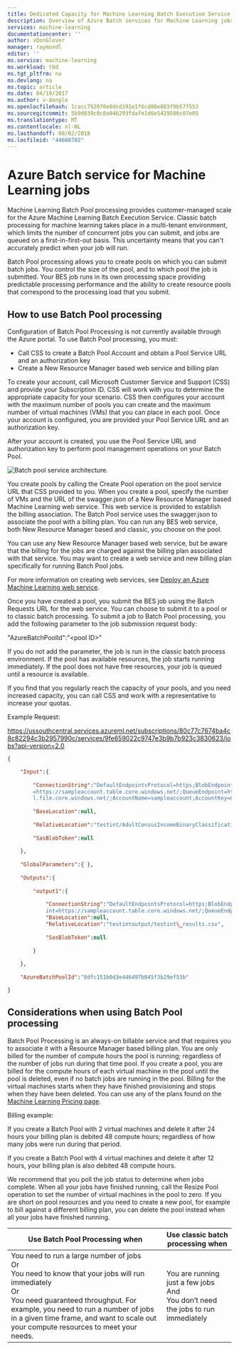 ```yaml
---
title: Dedicated Capacity for Machine Learning Batch Execution Service Jobs | Microsoft Docs
description: Overview of Azure Batch services for Machine Learning jobs.
services: machine-learning
documentationcenter: ''
author: vDonGlover
manager: raymondl
editor: ''
ms.service: machine-learning
ms.workload: tbd
ms.tgt_pltfrm: na
ms.devlang: na
ms.topic: article
ms.date: 04/19/2017
ms.author: v-donglo
ms.openlocfilehash: 1cacc792070e8dcd191e1f6cd86e803f9b57f553
ms.sourcegitcommit: 5b9d839c0c0a94b293fdafe1d6e5429506c07e05
ms.translationtype: MT
ms.contentlocale: nl-NL
ms.lasthandoff: 08/02/2018
ms.locfileid: "44660702"
---
```

# <a name="azure-batch-service-for-machine-learning-jobs"></a>Azure Batch service for Machine Learning jobs

Machine Learning Batch Pool processing provides customer-managed scale for the Azure Machine Learning Batch Execution Service. Classic batch processing for machine learning takes place in a multi-tenant environment, which limits the number of concurrent jobs you can submit, and jobs are queued on a first-in-first-out basis. This uncertainty means that you can't accurately predict when your job will run.

Batch Pool processing allows you to create pools on which you can submit batch jobs. You control the size of the pool, and to which pool the job is submitted. Your BES job runs in its own processing space providing predictable processing performance and the ability to create resource pools that correspond to the processing load that you submit.

## <a name="how-to-use-batch-pool-processing"></a>How to use Batch Pool processing

Configuration of Batch Pool Processing is not currently available through the Azure portal. To use Batch Pool processing, you must:

-   Call CSS to create a Batch Pool Account and obtain a Pool Service URL and an authorization key
-   Create a New Resource Manager based web service and billing plan

To create your account, call Microsoft Customer Service and Support (CSS) and provide your Subscription ID. CSS will work with you to determine the appropriate capacity for your scenario. CSS then configures your account with the maximum number of pools you can create and the maximum number of virtual machines (VMs) that you can place in each pool. Once your account is configured, you are provided your Pool Service URL and an authorization key.

After your account is created, you use the Pool Service URL and authorization key to perform pool management operations on your Batch Pool.

![Batch pool service architecture.](https://docstestmedia1.blob.core.windows.net/azure-media/articles/machine-learning/media/machine-learning-dedicated-capacity-for-bes-jobs/pool-architecture.png)

You create pools by calling the Create Pool operation on the pool service URL that CSS provided to you. When you create a pool, specify the number of VMs and the URL of the swagger.json of a New Resource Manager based Machine Learning web service. This web service is provided to establish the billing association. The Batch Pool service uses the swagger.json to associate the pool with a billing plan. You can run any BES web service, both New Resource Manager based and classic, you choose on the pool.

You can use any New Resource Manager based web service, but be aware that the billing for the jobs are charged against the billing plan associated with that service. You may want to create a web service and new billing plan specifically for running Batch Pool jobs.

For more information on creating web services, see [Deploy an Azure Machine Learning web service](machine-learning-publish-a-machine-learning-web-service.md).

Once you have created a pool, you submit the BES job using the Batch Requests URL for the web service. You can choose to submit it to a pool or to classic batch processing. To submit a job to Batch Pool processing, you add the following parameter to the job submission request body:

"AzureBatchPoolId":"&lt;pool ID&gt;"

If you do not add the parameter, the job is run in the classic batch process environment. If the pool has available resources, the job starts running immediately. If the pool does not have free resources, your job is queued until a resource is available.

If you find that you regularly reach the capacity of your pools, and you need increased capacity, you can call CSS and work with a representative to increase your quotas.

Example Request:

https://ussouthcentral.services.azureml.net/subscriptions/80c77c7674ba4c8c82294c3b2957990c/services/9fe659022c9747e3b9b7b923c3830623/jobs?api-version=2.0

```json
{

    "Input":{
    
        "ConnectionString":"DefaultEndpointsProtocol=https;BlobEndpoint=https://sampleaccount.blob.core.windows.net/;TableEndpoint
        =https://sampleaccount.table.core.windows.net/;QueueEndpoint=https://sampleaccount.queue.core.windows.net/;FileEndpoint=https://zhguim
        l.file.core.windows.net/;AccountName=sampleaccount;AccountKey=&lt;Key&gt;;",
        
        "BaseLocation":null,
        
        "RelativeLocation":"testint/AdultCensusIncomeBinaryClassificationDataset.csv",
        
        "SasBlobToken":null
    
    },
    
    "GlobalParameters":{ },
    
    "Outputs":{
    
        "output1":{
        
            "ConnectionString":"DefaultEndpointsProtocol=https;BlobEndpoint=https://sampleaccount.blob.core.windows.net/;TableEndpo
            int=https://sampleaccount.table.core.windows.net/;QueueEndpoint=https://sampleaccount.queue.core.windows.net/;FileEndpoint=https://sampleaccount.file.core.windows.net/;AccountName=sampleaccount;AccountKey=&lt;Key&gt;",
            "BaseLocation":null,
            "RelativeLocation":"testintoutput/testint\_results.csv",
            
            "SasBlobToken":null
        
        }
    
    },
    
    "AzureBatchPoolId":"8dfc151b0d3e446497b845f3b29ef53b"

}
```

## <a name="considerations-when-using-batch-pool-processing"></a>Considerations when using Batch Pool processing

Batch Pool Processing is an always-on billable service and that requires you to associate it with a Resource Manager based billing plan. You are only billed for the number of compute hours the pool is running; regardless of the number of jobs run during that time pool. If you create a pool, you are billed for the compute hours of each virtual machine in the pool until the pool is deleted, even if no batch jobs are running in the pool. Billing for the virtual machines starts when they have finished provisioning and stops when they have been deleted. You can use any of the plans found on the [Machine Learning Pricing page](https://azure.microsoft.com/pricing/details/machine-learning/).

Billing example:

If you create a Batch Pool with 2 virtual machines and delete it after 24 hours your billing plan is debited 48 compute hours; regardless of how many jobs were run during that period.

If you create a Batch Pool with 4 virtual machines and delete it after 12 hours, your billing plan is also debited 48 compute hours.

We recommend that you poll the job status to determine when jobs complete. When all your jobs have finished running, call the Resize Pool operation to set the number of virtual machines in the pool to zero. If you are short on pool resources and you need to create a new pool, for example to bill against a different billing plan, you can delete the pool instead when all your jobs have finished running.


| **Use Batch Pool Processing when**    | **Use classic batch processing when**  |
|---|---|
|You need to run a large number of jobs<br>Or<br/>You need to know that your jobs will run immediately<br/>Or<br/>You need guaranteed throughput. For example, you need to run a number of jobs in a given time frame, and want to scale out your compute resources to meet your needs.    | You are running just a few jobs<br/>And<br/> You don’t need the jobs to run immediately |


